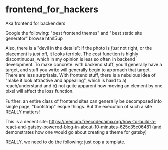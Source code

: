 # frontend_for_hackers
Aka frontend for backenders


Google the following: "best frontend themes"
and "best static site generator"
browse html5up

Also, there is a "devil in the details": if the photo is *just* not right, or the placement is *just* off, it looks terrible. The cost function is highly discontinuous, which in my opinion is less so often in backend development. To make concrete: with backend stuff, you'll generally have a target, and stuff you write will generally begin to approach that target. There are less surprisals. With frontend stuff, there is a nebulous idea of "make it look attractive and appealing", which is hard to a) reach/understand and b) not quite apparent how moving an element by one pixel will affect the loss function. 

Further: an entire class of frontend sites can generally be decomposed into single page, "bootstrap" esque things. But the execution of such a site REALLY matters! 

This is a decent site:
https://medium.freecodecamp.org/how-to-build-a-react-and-gatsby-powered-blog-in-about-10-minutes-625c35c06481
(and demonstrates how one would go about creating a theme for gatsby)

REALLY, we need to do the following: just cop a template. 
